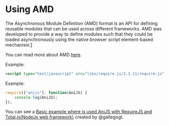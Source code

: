 Using AMD
=========================================

The Asynchronous Module Definition (AMD) format is an API for defining reusable modules that can be used across different frameworks. AMD was developed to provide a way to define modules such that they could be loaded asynchronously using the native browser script element-based mechanism.[1](http://www.sitepen.com/blog/2012/06/25/amd-the-definitive-source/) 

You can read more about AMD [here](http://requirejs.org/docs/whyamd.html#amd).


Example: 

```xml
<script type="text/javascript" src="libs/require.js/2.1.11/require.js" data-main="/js/app" ></script>
```

Example: 

```javascript
require(["anijs"], function(AniJS) {
	console.log(AniJS);
});
```

You can see a [Basic example where is used AniJS with RequireJS and Total.js(NodeJs web  framework)](https://github.com/anijs/examples/tree/gh-pages/anijs-requirejs-totaljs) created by @gallegogt.
